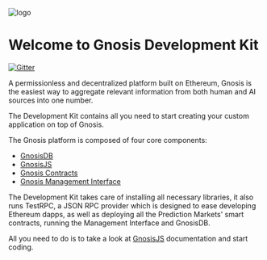 ![logo](https://gnosis.pm/resources/default/img/gnosis_logo.svg)

# Welcome to Gnosis Development Kit

[![Gitter](https://badges.gitter.im/gnosis/gnosis-dev-kit.svg)](https://gitter.im/gnosis/gnosis-dev-kit?utm_source=badge&utm_medium=badge&utm_campaign=pr-badge)

A permissionless and decentralized platform built on Ethereum, Gnosis is the easiest way to aggregate relevant information from both human and AI sources into one number.

The Development Kit contains all you need to start creating your custom application on top of Gnosis.

The Gnosis platform is composed of four core components:

* [GnosisDB](/core-components/gnosisdb)
* [GnosisJS](/core-components/gnosisjs)
* [Gnosis Contracts](/core-components/gnosis_contracts)
* [Gnosis Management Interface](/core-components/management)

The Development Kit takes care of installing all necessary libraries,
it also runs TestRPC, a JSON RPC provider which is designed to ease developing Ethereum dapps,
as well as deploying all the Prediction Markets' smart contracts, running the Management Interface and GnosisDB.

All you need to do is to take a look at [GnosisJS](/core-components/gnosisjs) documentation and start coding.
